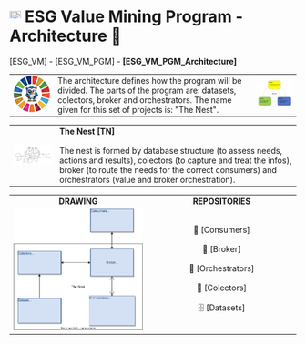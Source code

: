 # <a href="https://avalcorp.github.io/ESG_VM/Program.html"><img src="https://github.githubassets.com/images/icons/emoji/unicode/1f519.png" width="20" height="20"></a> ESG Value Mining Program - Architecture 🚧
[ESG_VM] - [ESG_VM_PGM] - <b>[ESG_VM_PGM_Architecture]</b>

<table>
  <tr>
    <td><img src="OWL.jpg" alt="ESG" width="300"/></td>
    <td>
      The architecture defines how the program will be divided. The parts of the program are: datasets, colectors, broker and orchestrators. The name given         for this set of projects is: "The Nest".<br>
    </td>
    <td><img src="VirtuousCycle.png" alt="Virtuous Cycle" width="300"/></td>
  </tr>
</table>

<table>
  <tr>
    <td>
      <img src="Ninho.jpg" alt="ESG" width="300">
    </td>
    <td>
      <b>The Nest [TN]</b><br><br>
      The nest is formed by database structure (to assess needs, actions and results), colectors (to capture         and treat the infos), broker           (to route the needs for the correct consumers) and orchestrators (value and broker orchestration).
    </td>
  </tr>
</table>

<table>
  <tr>
    <td width="500px" align="center"><a><b>DRAWING</b></a></td>
    <td width="500px" align="center"><a><b>REPOSITORIES</b></a></td>
  <tr>
  <tr>
    <td width="500px" align="center"><img src="Architecture.svg" alt="Architecture"></td>
    <td width="500px" align="center">🛒  [Consumers]<br><br> 🚦  [Broker]<br><br> 👮  [Orchestrators]<br><br> 🎣  [Colectors]<br><br>🗄️  [Datasets]     </td>
  </tr>
</table>

